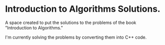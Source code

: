 # Introduction to Algorithms Solutions.
A space created to put the solutions to the problems of the book "Introduction to Algorithms."

I'm currently solving the problems by converting them into C++ code.
